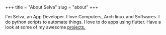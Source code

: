 +++
title = "About Selva"
slug = "about"
+++

I'm Selva, an App Developer.
I love Computers, Arch linux and Softwares.
I do python scripts to automate things.
I love to do apps using flutter.
Have a look at some of my awesome [projects.](https://selvasoft.in/projects)
